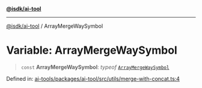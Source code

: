 [**@isdk/ai-tool**](../README.md)

***

[@isdk/ai-tool](../globals.md) / ArrayMergeWaySymbol

# Variable: ArrayMergeWaySymbol

> `const` **ArrayMergeWaySymbol**: *typeof* [`ArrayMergeWaySymbol`](ArrayMergeWaySymbol.md)

Defined in: [ai-tools/packages/ai-tool/src/utils/merge-with-concat.ts:4](https://github.com/isdk/ai-tool.js/blob/a24331161aecd2d7bbd8dc9f9cd3d984871261cb/src/utils/merge-with-concat.ts#L4)

